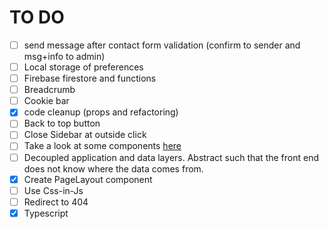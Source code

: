 # TO DO

- [ ] send message after contact form validation (confirm to sender and msg+info to admin)
- [ ] Local storage of preferences
- [ ] Firebase firestore and functions
- [ ] Breadcrumb
- [ ] Cookie bar
- [x] code cleanup (props and refactoring)
- [ ] Back to top button
- [ ] Close Sidebar at outside click
- [ ] Take a look at some components [here](http://react-materialize.github.io/react-materialize/?path=/story/css-grid--default)
- [ ] Decoupled application and data layers. Abstract such that the front end does not know where the data comes from.
- [x] Create PageLayout component
- [ ] Use Css-in-Js
- [ ] Redirect to 404
- [x] Typescript
